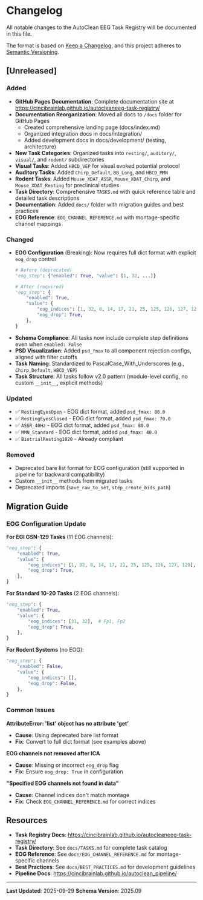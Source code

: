 # Changelog

All notable changes to the AutoClean EEG Task Registry will be documented in this file.

The format is based on [Keep a Changelog](https://keepachangelog.com/en/1.0.0/),
and this project adheres to [Semantic Versioning](https://semver.org/spec/v2.0.0.html).

## [Unreleased]

### Added

- **GitHub Pages Documentation**: Complete documentation site at https://cincibrainlab.github.io/autocleaneeg-task-registry/
- **Documentation Reorganization**: Moved all docs to `/docs` folder for GitHub Pages
  - Created comprehensive landing page (docs/index.md)
  - Organized integration docs in docs/integration/
  - Added development docs in docs/development/ (testing, architecture)
- **New Task Categories**: Organized tasks into `resting/`, `auditory/`, `visual/`, and `rodent/` subdirectories
- **Visual Tasks**: Added `HBCD_VEP` for visual evoked potential protocol
- **Auditory Tasks**: Added `Chirp_Default`, `BB_Long`, and `HBCD_MMN`
- **Rodent Tasks**: Added `Mouse_XDAT_ASSR`, `Mouse_XDAT_Chirp`, and `Mouse_XDAT_Resting` for preclinical studies
- **Task Directory**: Comprehensive `TASKS.md` with quick reference table and detailed task descriptions
- **Documentation**: Added `docs/` folder with migration guides and best practices
- **EOG Reference**: `EOG_CHANNEL_REFERENCE.md` with montage-specific channel mappings

### Changed

- **EOG Configuration** (Breaking): Now requires full dict format with explicit `eog_drop` control
  ```python
  # Before (deprecated)
  "eog_step": {"enabled": True, "value": [1, 32, ...]}

  # After (required)
  "eog_step": {
      "enabled": True,
      "value": {
          "eog_indices": [1, 32, 8, 14, 17, 21, 25, 125, 126, 127, 128],
          "eog_drop": True,
      },
  }
  ```
- **Schema Compliance**: All tasks now include complete step definitions even when `enabled: False`
- **PSD Visualization**: Added `psd_fmax` to all component rejection configs, aligned with filter cutoffs
- **Task Naming**: Standardized to PascalCase_With_Underscores (e.g., `Chirp_Default`, `HBCD_VEP`)
- **Task Structure**: All tasks follow v2.0 pattern (module-level config, no custom `__init__`, explicit methods)

### Updated

- ✅ `RestingEyesOpen` - EOG dict format, added `psd_fmax: 80.0`
- ✅ `RestingEyesClosed` - EOG dict format, added `psd_fmax: 70.0`
- ✅ `ASSR_40Hz` - EOG dict format, added `psd_fmax: 80.0`
- ✅ `MMN_Standard` - EOG dict format, added `psd_fmax: 40.0`
- ✅ `BiotrialResting1020` - Already compliant

### Removed

- Deprecated bare list format for EOG configuration (still supported in pipeline for backward compatibility)
- Custom `__init__` methods from migrated tasks
- Deprecated imports (`save_raw_to_set`, `step_create_bids_path`)

## Migration Guide

### EOG Configuration Update

**For EGI GSN-129 Tasks** (11 EOG channels):
```python
"eog_step": {
    "enabled": True,
    "value": {
        "eog_indices": [1, 32, 8, 14, 17, 21, 25, 125, 126, 127, 128],
        "eog_drop": True,
    },
}
```

**For Standard 10-20 Tasks** (2 EOG channels):
```python
"eog_step": {
    "enabled": True,
    "value": {
        "eog_indices": [31, 32],  # Fp1, Fp2
        "eog_drop": True,
    },
}
```

**For Rodent Systems** (no EOG):
```python
"eog_step": {
    "enabled": False,
    "value": {
        "eog_indices": [],
        "eog_drop": False,
    },
}
```

### Common Issues

**AttributeError: 'list' object has no attribute 'get'**
- **Cause**: Using deprecated bare list format
- **Fix**: Convert to full dict format (see examples above)

**EOG channels not removed after ICA**
- **Cause**: Missing or incorrect `eog_drop` flag
- **Fix**: Ensure `eog_drop: True` in configuration

**"Specified EOG channels not found in data"**
- **Cause**: Channel indices don't match montage
- **Fix**: Check `EOG_CHANNEL_REFERENCE.md` for correct indices

## Resources

- **Task Registry Docs**: https://cincibrainlab.github.io/autocleaneeg-task-registry/
- **Task Directory**: See `docs/TASKS.md` for complete task catalog
- **EOG Reference**: See `docs/EOG_CHANNEL_REFERENCE.md` for montage-specific channels
- **Best Practices**: See `docs/BEST_PRACTICES.md` for development guidelines
- **Pipeline Docs**: https://cincibrainlab.github.io/autoclean_pipeline/

---

**Last Updated**: 2025-09-29
**Schema Version**: 2025.09